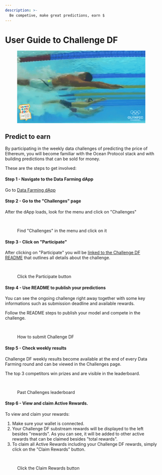 ```yaml
---
description: >-
  Be competive, make great predictions, earn $
---
```


# User Guide to Challenge DF

<figure><img src="../.gitbook/assets/gif/swimming-pool.gif" alt=""><figcaption><p></p></figcaption></figure>

## Predict to earn

By participating in the weekly data challenges of predicting the price of Ethereum, you will become familiar with the Ocean Protocol stack and with building predictions that can be sold for money.

These are the steps to get involved:

#### Step 1 - Navigate to the Data Farming dApp

Go to [Data Farming dApp](https://df.oceandao.org)

#### Step 2 - Go to the "Challenges" page

After the dApp loads, look for the menu and click on "Challenges"

<figure><img src="../../.gitbook/assets/data-farming/challenge-page.png" alt=""><figcaption><p>Find "Challenges" in the menu and click on it</p></figcaption></figure>

#### Step 3 - Click on "Participate"

After clicking on "Participate" you will be [linked to the Challenge DF README](https://github.com/oceanprotocol/predict-eth/blob/main/challenges/challenge-df.md) that outlines all details about the challenge.

<figure><img src="../../.gitbook/assets/data-farming/challenge-active.png" alt=""><figcaption><p>Click the Participate button</p></figcaption></figure>

#### Step 4 - Use README to publish your predictions

You can see the ongoing challenge right away together with some key informations such as submission deadline and available rewards.

Follow the README steps to publish your model and compete in the challenge.

<figure><img src="../../.gitbook/assets/data-farming/challenge-df-readme.png" alt=""><figcaption><p>How to submit Challenge DF</p></figcaption></figure>

#### Step 5 - Check weekly results

Challenge DF weekly results become available at the end of every Data Farming round and can be viewed in the Challenges page.

The top 3 competitors win prizes and are visible in the leaderboard.

<figure><img src="../../.gitbook/assets/data-farming/challenge-history.png" alt=""><figcaption><p>Past Challenges leaderboard</p></figcaption></figure>

#### Step 6 - View and claim Active Rewards.

To view and claim your rewards:

1. Make sure your wallet is connected.
2. Your Challenge DF substream rewards will be displayed to the left besides "rewards". As you can see, it will be added to other active rewards that can be claimed besides "total rewards".
3. To claim all Active Rewards including your Challenge DF rewards, simply click on the "Claim Rewards" button.

<figure><img src="../../.gitbook/assets/data-farming/challenge-substream.png" alt=""><figcaption><p>Click the Claim Rewards button</p></figcaption></figure>
